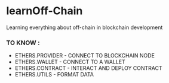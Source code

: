 # learnOff-Chain

Learning everything about off-chain in blockchain development

### TO KNOW :

- ETHERS.PROVIDER - CONNECT TO BLOCKCHAIN NODE
- ETHERS.WALLET - CONNECT TO A WALLET
- ETHERS.CONTRACT - INTERACT AND DEPLOY CONTRACT
- ETHERS.UTILS - FORMAT DATA
